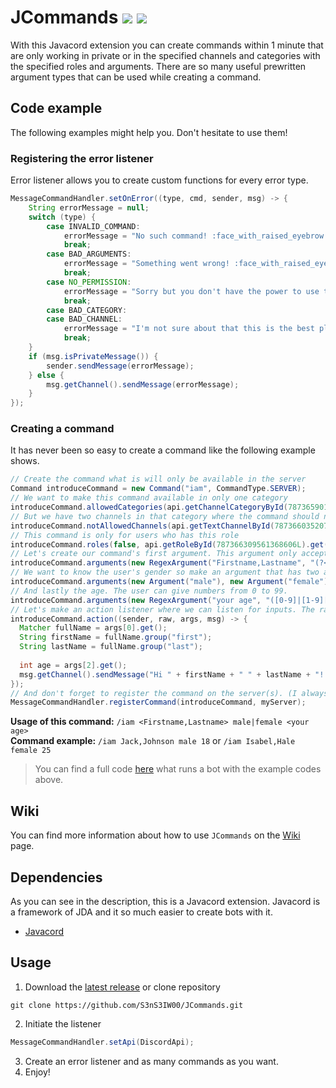 # JCommands [![](https://img.shields.io/badge/Version-1.2.0-blue)](https://github.com/S3nS3IW00/JCommands) [![](https://img.shields.io/badge/Javadoc-Latest-green)](https://s3ns3iw00.github.io/JCommands/javadoc/)  
With this Javacord extension you can create commands within 1 minute that are only working in private or in the specified channels and categories with the specified roles and arguments.  There are so many useful prewritten argument types that can be used while creating a command.
  
## Code example  
The following examples might help you. Don't hesitate to use them!  
### Registering the error listener  
Error listener allows you to create custom functions for every error type.  
```java  
MessageCommandHandler.setOnError((type, cmd, sender, msg) -> {  
    String errorMessage = null;  
    switch (type) {  
        case INVALID_COMMAND:  
            errorMessage = "No such command! :face_with_raised_eyebrow:";  
            break;  
        case BAD_ARGUMENTS:  
            errorMessage = "Something went wrong! :face_with_raised_eyebrow: Usage: " + cmd.getUsage();  
            break;  
        case NO_PERMISSION:  
            errorMessage = "Sorry but you don't have the power to use this command! :face_with_raised_eyebrow:";  
            break;  
        case BAD_CATEGORY:  
        case BAD_CHANNEL:  
            errorMessage = "I'm not sure about that this is the best place to use this command. :face_with_raised_eyebrow:";  
            break;  
    }  
    if (msg.isPrivateMessage()) {  
        sender.sendMessage(errorMessage);  
    } else {  
        msg.getChannel().sendMessage(errorMessage);  
    }  
});  
```  
  
### Creating a command  
It has never been so easy to create a command like the following example shows.  
```java  
// Create the command what is will only be available in the server  
Command introduceCommand = new Command("iam", CommandType.SERVER);  
// We want to make this command available in only one category  
introduceCommand.allowedCategories(api.getChannelCategoryById(787365901552451595L).get());  
// But we have two channels in that category where the command should not to work  
introduceCommand.notAllowedChannels(api.getTextChannelById(787366035207618573L).get(), api.getTextChannelById(787366059643502644L).get());  
// This command is only for users who has this role  
introduceCommand.roles(false, api.getRoleById(787366309561368606L).get());  
// Let's create our command's first argument. This argument only accepts letters separated with comma and started with capitalized letter.  
introduceCommand.arguments(new RegexArgument("Firstname,Lastname", "(?<first>[A-Z][a-z]+),(?<last>[A-Z][a-z]+)"));  
// We want to know the user's gender so make an argument that has two acceptable values.
introduceCommand.arguments(new Argument("male"), new Argument("female"));  
// And lastly the age. The user can give numbers from 0 to 99.  
introduceCommand.arguments(new RegexArgument("your age", "([0-9]|[1-9][0-9])", Integer.class));  
// Let's make an action listener where we can listen for inputs. The raw array contains the inputs from the user. You can get the converted results from the args array.  
introduceCommand.action((sender, raw, args, msg) -> {  
  Matcher fullName = args[0].get();  
  String firstName = fullName.group("first");  
  String lastName = fullName.group("last");  
  
  int age = args[2].get();  
  msg.getChannel().sendMessage("Hi " + firstName + " " + lastName + "! As I can see you are " + (age >= 10 && age < 20 ? "" : "not ") + "a teenager.");  
});  
// And don't forget to register the command on the server(s). (I always forget it and never know what's wrong :D)  
MessageCommandHandler.registerCommand(introduceCommand, myServer);
```  
**Usage of this command:** `/iam <Firstname,Lastname> male|female <your age>`  
**Command example:** `/iam Jack,Johnson male 18` or `/iam Isabel,Hale female 25`  
  
> You can find a full code [here](https://github.com/S3nS3IW00/JCommands/blob/master/src/test/java/me/s3ns3iw00/jcommands/TestMain.java) what runs a bot with the example codes above.

## Wiki
You can find more information about how to use `JCommands` on the [Wiki](https://github.com/S3nS3IW00/JCommands/wiki) page.
  
## Dependencies  
As you can see in the description, this is a Javacord extension. Javacord is a framework of JDA and it so much easier to create bots with it.  
- [Javacord](https://github.com/Javacord/Javacord)
  
## Usage  
1. Download the [latest release](https://github.com/S3nS3IW00/releases/latest) or clone repository  
```
git clone https://github.com/S3nS3IW00/JCommands.git  
```  
2. Initiate the listener  
```java  
MessageCommandHandler.setApi(DiscordApi);  
```  
3. Create an error listener and as many commands as you want.  
4. Enjoy!